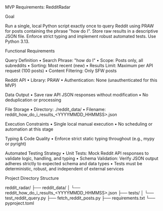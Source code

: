 MVP Requirements: RedditRadar

Goal

Run a single, local Python script exactly once to query Reddit using PRAW for posts containing the phrase "how do I". Store raw results in a descriptive JSON file. Enforce strict typing and implement robust automated tests. Use Python 3.13.

Functional Requirements

Query Definition
	•	Search Phrase: "how do I"
	•	Scope: Posts only, all subreddits
	•	Sorting: Most recent (new)
	•	Results Limit: Maximum per API request (100 posts)
	•	Content Filtering: Only SFW posts

Reddit API
	•	Library: PRAW
	•	Authentication: None (unauthenticated for this MVP)

Data Output
	•	Save raw API JSON responses without modification
	•	No deduplication or processing

File Storage
	•	Directory: ./reddit_data/
	•	Filename: reddit_how_do_i_results_<YYYYMMDD_HHMMSS>.json

Execution Constraints
	•	Single local manual execution
	•	No scheduling or automation at this stage

Typing & Code Quality
	•	Enforce strict static typing throughout (e.g., mypy or pyright)

Automated Testing Strategy
	•	Unit Tests: Mock Reddit API responses to validate logic, handling, and typing
	•	Schema Validation: Verify JSON output adheres strictly to expected schema and data types
	•	Tests must be deterministic, robust, and independent of external services

Project Directory Structure

reddit_radar/
├── reddit_data/
│   └── reddit_how_do_i_results_<YYYYMMDD_HHMMSS>.json
├── tests/
│   └── test_reddit_query.py
├── fetch_reddit_posts.py
├── requirements.txt
└── pyproject.toml
